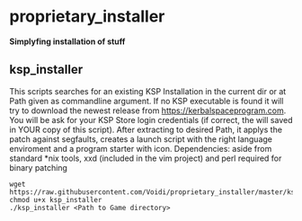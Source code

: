 proprietary_installer
=====================
**Simplyfing installation of stuff**

ksp_installer
-------------
This scripts searches for an existing KSP Installation in the current dir or at Path given as commandline argument.
If no KSP executable is found it will try to download the newest release from https://kerbalspaceprogram.com.
You will be ask for your KSP Store login credentials (if correct, the will saved in YOUR copy of this script).
After extracting to desired Path, it applys the patch against segfaults, creates a launch script with the right language enviroment and a program starter with icon.
Dependencies: aside from standard *nix tools, xxd (included in the vim project) and perl required for binary patching
```
wget https://raw.githubusercontent.com/Voidi/proprietary_installer/master/ksp_installer
chmod u+x ksp_installer
./ksp_installer <Path to Game directory>
```
